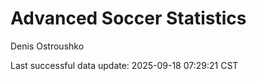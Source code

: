 # Advanced Soccer Statistics
Denis Ostroushko

<!-- gfm -->

Last successful data update: 2025-09-18 07:29:21 CST
